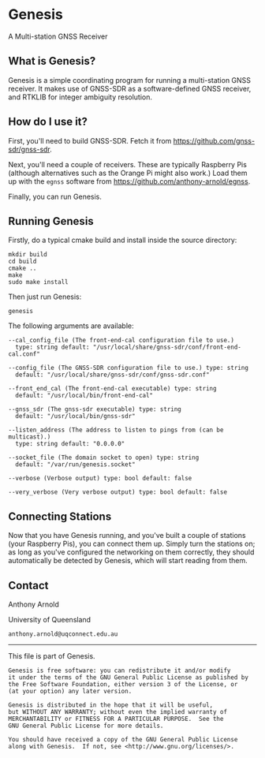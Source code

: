 # Genesis
A Multi-station GNSS Receiver

## What is Genesis?

Genesis is a simple coordinating program for running a multi-station GNSS receiver. It makes use of GNSS-SDR as a software-defined GNSS receiver, and RTKLIB for integer ambiguity resolution.

## How do I use it?

First, you'll need to build GNSS-SDR. Fetch it from https://github.com/gnss-sdr/gnss-sdr.

Next, you'll need a couple of receivers. These are typically Raspberry Pis (although alternatives such as the Orange Pi might also work.) Load them up with the `egnss` software from https://github.com/anthony-arnold/egnss.

Finally, you can run Genesis.

## Running Genesis

Firstly, do a typical cmake build and install inside the source directory:

    mkdir build
    cd build
    cmake ..
    make
    sudo make install

Then just run Genesis:

    genesis

The following arguments are available:

    --cal_config_file (The front-end-cal configuration file to use.)
      type: string default: "/usr/local/share/gnss-sdr/conf/front-end-cal.conf"

    --config_file (The GNSS-SDR configuration file to use.) type: string
      default: "/usr/local/share/gnss-sdr/conf/gnss-sdr.conf"

    --front_end_cal (The front-end-cal executable) type: string
      default: "/usr/local/bin/front-end-cal"

    --gnss_sdr (The gnss-sdr executable) type: string
      default: "/usr/local/bin/gnss-sdr"

    --listen_address (The address to listen to pings from (can be multicast).)
      type: string default: "0.0.0.0"

    --socket_file (The domain socket to open) type: string
      default: "/var/run/genesis.socket"

    --verbose (Verbose output) type: bool default: false

    --very_verbose (Very verbose output) type: bool default: false

## Connecting Stations

Now that you have Genesis running, and you've built a couple of stations (your Raspberry Pis), you can connect them up. Simply turn the stations on; as long as you've configured the networking on them correctly, they should automatically be detected by Genesis, which will start reading from them.


## Contact

Anthony Arnold

University of Queensland

`anthony.arnold@uqconnect.edu.au`

----
This file is part of Genesis.

    Genesis is free software: you can redistribute it and/or modify
    it under the terms of the GNU General Public License as published by
    the Free Software Foundation, either version 3 of the License, or
    (at your option) any later version.

    Genesis is distributed in the hope that it will be useful,
    but WITHOUT ANY WARRANTY; without even the implied warranty of
    MERCHANTABILITY or FITNESS FOR A PARTICULAR PURPOSE.  See the
    GNU General Public License for more details.

    You should have received a copy of the GNU General Public License
    along with Genesis.  If not, see <http://www.gnu.org/licenses/>.